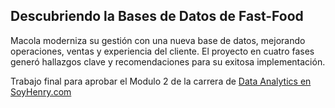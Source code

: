 ## Descubriendo la Bases de Datos de Fast-Food
Macola moderniza su gestión con una nueva base de datos, mejorando operaciones, ventas y experiencia del cliente. El proyecto en cuatro fases generó hallazgos clave y recomendaciones para su exitosa implementación.

Trabajo final para aprobar el Modulo 2 de la carrera de <a href="https://www.soyhenry.com/carrera-data-analytics" target="_blank">Data Analytics en SoyHenry.com</a>
